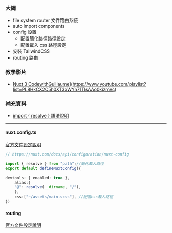 ### 大綱
- file system router 文件路由系統
- auto import components
- config 設置
	- 配置簡化路徑路徑設定
	- 配置載入 css 路徑設定
- 安裝 TailwindCSS
- routing 路由

### 教學影片
- [Nuxt 3 CodewithGuillaume](https://www.youtube.com/@codewithguillaume)](https://www.youtube.com/playlist?list=PL8HkCX2C5h0XT3xWYn71TlsAAo0kizmVc)

### 補充資料
- [import { resolve } 語法說明](https://ithelp.ithome.com.tw/articles/10244351)

--- 
#### nuxt.config.ts
[官方文件設定說明](https://nuxt.com/docs/api/configuration/nuxt-config)
```typescript
// https://nuxt.com/docs/api/configuration/nuxt-config

import { resolve } from "path";//簡化載入路徑
export default defineNuxtConfig({

devtools: { enabled: true },
	alias:{
	"@": resolve(__dirname, "/"),
	},
	css:["~/assets/main.scss"], //配置css載入路徑
})
```

#### routing
[官方文件設定說明](https://nuxt.com/docs/getting-started/routing)

